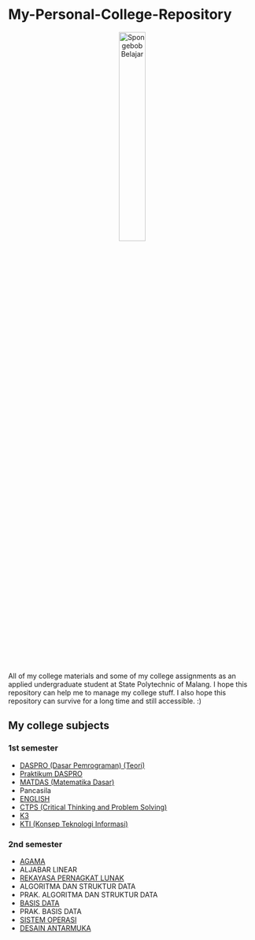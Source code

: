 # My-Personal-College-Repository
<p align="center">
   <img src="https://media.tenor.com/uyV5AiN5CxsAAAAC/spongebob-study.gif" width="33%" alt="Spongebob Belajar">
</p>

All of my college materials and some of my college assignments as an applied undergraduate student at State Polytechnic of Malang. 
I hope this repository can help me to manage my college stuff. I also hope this repository can survive for a long time and still accessible. :)
## My college subjects
### 1st semester
- [DASPRO (Dasar Pemrograman) (Teori)](https://github.com/FarrelAD/Kuliah-POLINEMA/tree/main/Semester%201/DASPRO) 
- [Praktikum DASPRO](https://github.com/FarrelAD/Kuliah-POLINEMA/tree/main/Semester%201/Praktikum%20DASPRO)
- [MATDAS (Matematika Dasar)](https://github.com/FarrelAD/Kuliah-POLINEMA/tree/main/Semester%201/MATDAS)
- Pancasila
- [ENGLISH](https://github.com/FarrelAD/Ngampus-POLINEMA/tree/main/Semester%201/ENGLISH%201)
- [CTPS (Critical Thinking and Problem Solving)](https://github.com/FarrelAD/Kuliah-POLINEMA/tree/main/Semester%201/CTPS)
- [K3](https://github.com/FarrelAD/Ngampus-POLINEMA/tree/main/Semester%201/K3)
- [KTI (Konsep Teknologi Informasi)](https://github.com/FarrelAD/Ngampus-POLINEMA/tree/main/Semester%201/KTI%20(Konsep%20Teknologi%20Informasi))

### 2nd semester
- [AGAMA](https://github.com/FarrelAD/Ngampus-POLINEMA/tree/main/Semester%202/01-AGAMA)
- ALJABAR LINEAR
- [REKAYASA PERNAGKAT LUNAK](https://github.com/FarrelAD/Ngampus-POLINEMA/tree/main/Semester%202/03-REKAYASA%20PERANGKAT%20LUNAK)
- ALGORITMA DAN STRUKTUR DATA
- PRAK. ALGORITMA DAN STRUKTUR DATA
- [BASIS DATA](https://github.com/FarrelAD/Ngampus-POLINEMA/tree/main/Semester%202/06-BASIS%20DATA)
- PRAK. BASIS DATA
- [SISTEM OPERASI](https://github.com/FarrelAD/Ngampus-POLINEMA/tree/main/Semester%202/08-SISTEM%20OPERASI)
- [DESAIN ANTARMUKA](https://github.com/FarrelAD/Ngampus-POLINEMA/tree/main/Semester%202/09-Desain%20Antarmuka)
